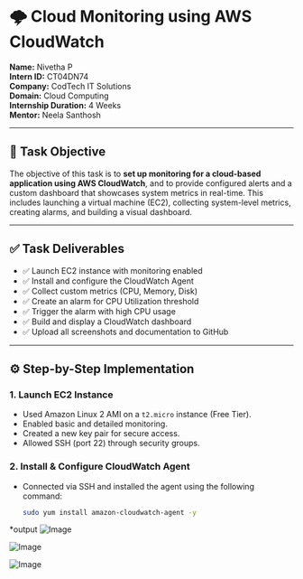 # 🌩️ Cloud Monitoring using AWS CloudWatch

**Name:** Nivetha P  
**Intern ID:** CT04DN74  
**Company:** CodTech IT Solutions  
**Domain:** Cloud Computing  
**Internship Duration:** 4 Weeks  
**Mentor:** Neela Santhosh  

---

## 📝 Task Objective

The objective of this task is to **set up monitoring for a cloud-based application using AWS CloudWatch**, and to provide configured alerts and a custom dashboard that showcases system metrics in real-time. This includes launching a virtual machine (EC2), collecting system-level metrics, creating alarms, and building a visual dashboard.

---

## ✅ Task Deliverables

- ✅ Launch EC2 instance with monitoring enabled  
- ✅ Install and configure the CloudWatch Agent  
- ✅ Collect custom metrics (CPU, Memory, Disk)  
- ✅ Create an alarm for CPU Utilization threshold  
- ✅ Trigger the alarm with high CPU usage  
- ✅ Build and display a CloudWatch dashboard  
- ✅ Upload all screenshots and documentation to GitHub

---

## ⚙️ Step-by-Step Implementation

### 1. **Launch EC2 Instance**
- Used Amazon Linux 2 AMI on a `t2.micro` instance (Free Tier).
- Enabled basic and detailed monitoring.
- Created a new key pair for secure access.
- Allowed SSH (port 22) through security groups.

### 2. **Install & Configure CloudWatch Agent**
- Connected via SSH and installed the agent using the following command:
  ```bash
  sudo yum install amazon-cloudwatch-agent -y

*output
![Image](https://github.com/user-attachments/assets/e66fe25d-2c54-490b-962b-0fdcb5c7a446)

![Image](https://github.com/user-attachments/assets/3087ea36-3a2e-4575-8d4e-3ae64b226092)

![Image](https://github.com/user-attachments/assets/a9edc419-eb12-4f8d-9278-5388c4c4c496)
